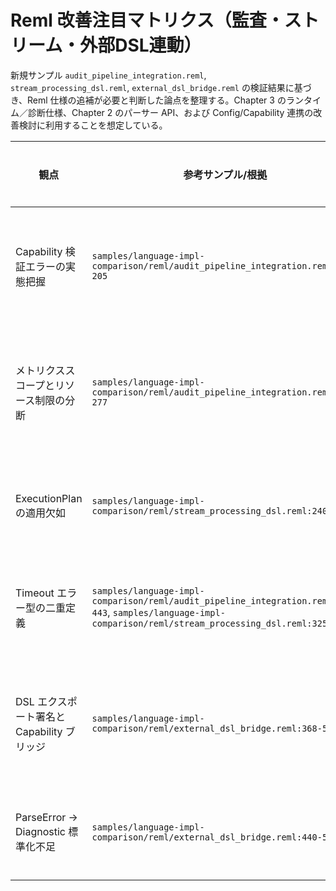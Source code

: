 # Reml 改善注目マトリクス（監査・ストリーム・外部DSL連動）

新規サンプル `audit_pipeline_integration.reml`, `stream_processing_dsl.reml`, `external_dsl_bridge.reml` の検証結果に基づき、Reml 仕様の追補が必要と判断した論点を整理する。Chapter 3 のランタイム／診断仕様、Chapter 2 のパーサー API、および Config/Capability 連携の改善検討に利用することを想定している。

| 観点 | 参考サンプル/根拠 | 発見された課題 | 改善提案 | 関連章 | 優先度 | 進行状況 |
| - | - | - | - | - | - | - |
| Capability 検証エラーの実態把握 | `samples/language-impl-comparison/reml/audit_pipeline_integration.reml:193-205` | `Runtime.verify_capability_stage` が失敗時の実在 Stage 情報を返さず、サンプルでは `StageRequirement` から推測値を仮置きして診断 (`actual_stage = Experimental`) を生成している。監査ログの正確性と `effects.contract` 系診断の一貫性が損なわれる。 | `Runtime.CapabilityError` に `actual_stage`, `capability_metadata` を追加し、`verify_capability_stage` の Err で必須提供とする。併せて `Diag.EffectDiagnostic` で Stage 差分を構造化出力する規約を 3-6 §2.4.1 / 3-8 §1.2 / 3-9 §1.4.5 に追記。 | 3-6, 3-8, 3-9 | 高 | 完了 |
| メトリクススコープとリソース制限の分断 | `samples/language-impl-comparison/reml/audit_pipeline_integration.reml:220-277` | DSL メトリクスとチャネルメトリクスで個別に `Runtime.create_metrics_registry()` を要求され、リソース制限 (`Async.ResourceLimitSet`) も ExecutionPlan に自動伝播しない。パイプラインごとのメトリクス統合やリミット監査が仕様から読めない。 | `Runtime` にパイプライン単位の `ExecutionMetricsScope` を追加し、`Async.channel_metrics`/`Diag.register_dsl_metrics` が同一スコープを受け取れるよう改訂。`ResourceLimitSet` を ExecutionPlan と Conductor 設定に連動させる手順を 3-6 §6.1 / 3-9 §1.4 に明文化。 | 3-6, 3-9 | 中 | 未着手 |
| ExecutionPlan の適用欠如 | `samples/language-impl-comparison/reml/stream_processing_dsl.reml:240-307` | ストリーム処理で `Async.ExecutionPlan` を構築しても、適用先 API が無いため計画が実行経路に反映されず、バックプレッシャー戦略が実装依存のままになる。 | 3-9 §1.4 に `Async.with_plan(stream, plan)` を追加し、適用時の Capability 検証・診断メタデータ (`extensions["async.plan"]`) と `async.plan.unsupported` コードを定義。2-6 §M で `RunConfig.extensions["async"].execution_plan` との連動を明文化。 | 2-6, 3-9 | 高 | 完了 |
| Timeout エラー型の二重定義 | `samples/language-impl-comparison/reml/audit_pipeline_integration.reml:427-443`, `samples/language-impl-comparison/reml/stream_processing_dsl.reml:325-333` | 同じ `Async.timeout` を利用しているにも関わらず、片方のサンプルは `Async.AsyncError.Timeout`、もう片方は `Async.TimeoutError` を想定。仕様でエラー型の単一化がされておらず、診断コード `async.timeout` の扱いも不統一。 | 3-9 §1.2 に `Async.timeout` の戻り値と `TimeoutInfo` を追記し、3-6 §2.5 で `async.timeout` コードとメタデータを標準化。併せて 2-5 §B-12 に診断生成手順と後方互換ヘルパを追加し、旧 `TimeoutError` 依存からの移行を明記。 | 2-5, 3-6, 3-9 | 中 | 完了 |
| DSL エクスポート署名と Capability ブリッジ | `samples/language-impl-comparison/reml/external_dsl_bridge.reml:368-505` | GraphQL から生成した DSL エントリを `Manifest.DslExportSignature` で検証する際、`allows_effects` のみで Capability や Stage 要件を照合できず、`CapabilityManifest` からの情報も失われる。外部 DSL 連携時に効果タグと Capability の同期が仕様上曖昧。 | `DslExportSignature` に `requires_capabilities`/`stage_bounds` を追加し、Capability マニフェストとの整合検査手順を 3-7 §1.5 / 3-8 §1.3 に追加。`transform_capability_manifest_to_reml` のような変換用に公式ユーティリティを提供する。 | 3-7, 3-8 | 高 | 未着手 |
| ParseError → Diagnostic 標準化不足 | `samples/language-impl-comparison/reml/external_dsl_bridge.reml:440-509` | 外部 DSL 解析失敗時に `Diag.ParseDiagnosticOptions` を都度組み立てる必要があり、監査メタデータやロケール設定が実装者任せ。LSP/CLI 連携で診断品質に差が出る。 | `Diag.from_parse_error` 用の標準プリセット (`Diag.parse_error_defaults(input_name)`) と監査フィールドの必須キーを 3-6 §2.4 / 2-5 §C に定義し、外部 DSL ブリッジが一貫した診断出力を得られるようにする。 | 2-5, 3-6 | 低 | 未着手 |
